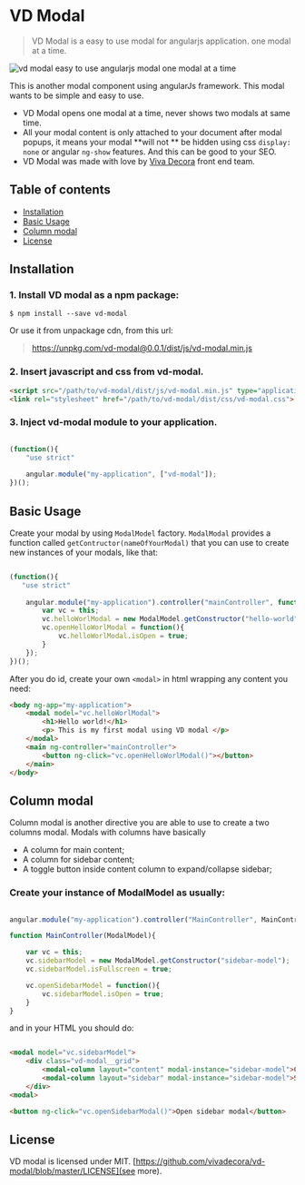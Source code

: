 # VD Modal

> VD Modal is a easy to use modal for angularjs application. one modal at a time.

![vd modal easy to use angularjs modal one modal at a time](https://cloud.githubusercontent.com/assets/762639/23389382/71b62b4e-fd46-11e6-9d1a-7bea764cc4b4.png)

This is another modal component using angularJs framework. This modal wants to be simple and easy to use.

* VD Modal opens one modal at a time, never shows two modals at same time.
* All your modal content is only attached to your document after modal popups, it means your modal **will not ** be hidden using css `display: none` or angular `ng-show` features. And this can be good to your SEO. 
* VD Modal was made with love by <a href="https://www.vivadecora.com.br">Viva Decora</a> front end team.


## Table of contents

* [Installation](#installation)
* [Basic Usage](#basic-usage)
* [Column modal](#column-modal)
* [License](#license)

<h2 id="installation"> Installation </h2>

### 1. Install VD modal as a npm package:

```shell
$ npm install --save vd-modal
``` 

Or use it from unpackage cdn, from this url:

> https://unpkg.com/vd-modal@0.0.1/dist/js/vd-modal.min.js

### 2. Insert javascript and css from vd-modal.

```html
<script src="/path/to/vd-modal/dist/js/vd-modal.min.js" type="application/javascript"></script>
<link rel="stylesheet" href="/path/to/vd-modal/dist/css/vd-modal.css">
``` 

### 3. Inject vd-modal module to your application.

```javascript

(function(){
    "use strict"
	
	angular.module("my-application", ["vd-modal"]);
})();
``` 

<h2 id="basic-usage"> Basic Usage </h2>

Create your modal by using `ModalModel` factory. `ModalModal` provides a function called `getContructor(nameOfYourModal)` that you can use to create new instances of your modals, like that:

```javascript

(function(){
   "use strict"
       
	angular.module("my-application").controller("mainController", function(ModalModel){
		var vc = this;
		vc.helloWorlModal = new ModalModel.getConstructor("hello-world");
		vc.openHelloWorlModal = function(){
			vc.helloWorlModal.isOpen = true;
		}
	});
})();	
```

After you do id, create your own `<modal>` in html wrapping any content you need:

```html
<body ng-app="my-application">
	<modal model="vc.helloWorlModal">
		<h1>Hello world!</h1>
		<p> This is my first modal using VD modal </p>
	</modal>
	<main ng-controller="mainController">
		<button ng-click="vc.openHelloWorlModal()"></button>
	</main>
</body>	
```

<h2 id="column-modal"> Column modal </h2>

Column modal is another directive you are able to use to create a two columns modal. Modals with columns have basically

* A column for main content;
* A column for sidebar content;
* A toggle button inside content column to expand/collapse sidebar;

### Create your instance of ModalModel as usually:

```javascript

angular.module("my-application").controller("MainController", MainController);

function MainController(ModalModel){

    var vc = this;
    vc.sidebarModel = new ModalModel.getConstructor("sidebar-model");
    vc.sidebarModel.isFullscreen = true;

    vc.openSidebarModel = function(){
        vc.sidebarModel.isOpen = true;
    }
}

``` 
and in your HTML you should do:

```html

<modal model="vc.sidebarModel">
    <div class="vd-modal__grid">
        <modal-column layout="content" modal-instance="sidebar-model">Content of my modal</modal-column>
        <modal-column layout="sidebar" modal-instance="sidebar-model">Sidebar of my modal</modal-column>
    </div>
<modal>

<button ng-click="vc.openSidebarModal()">Open sidebar modal</button>

``` 

<h2 id="license">License</h2>

VD modal is licensed under MIT. [https://github.com/vivadecora/vd-modal/blob/master/LICENSE](see more).
